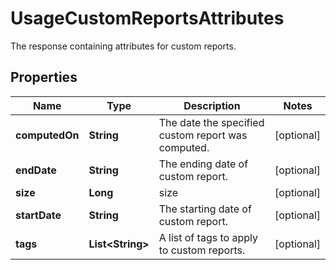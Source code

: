 

# UsageCustomReportsAttributes

The response containing attributes for custom reports.

## Properties

Name | Type | Description | Notes
------------ | ------------- | ------------- | -------------
**computedOn** | **String** | The date the specified custom report was computed. |  [optional]
**endDate** | **String** | The ending date of custom report. |  [optional]
**size** | **Long** | size |  [optional]
**startDate** | **String** | The starting date of custom report. |  [optional]
**tags** | **List&lt;String&gt;** | A list of tags to apply to custom reports. |  [optional]



